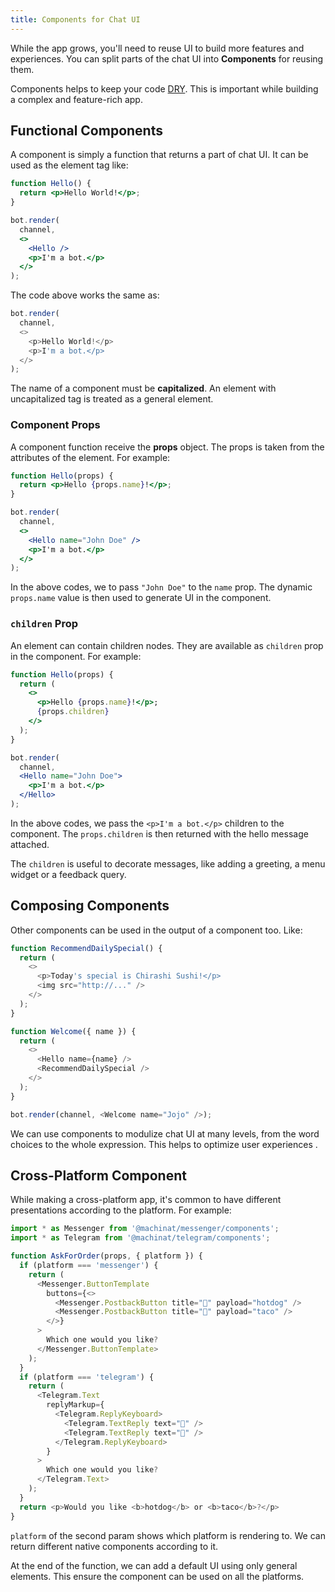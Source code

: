 ```yaml
---
title: Components for Chat UI
---
```


While the app grows, you'll need to reuse UI to build more features and experiences.
You can split parts of the chat UI into **Components** for reusing them.

Components helps to keep your code [DRY](https://en.wikipedia.org/wiki/Don%27t_repeat_yourself).
This is important while building a complex and feature-rich app.

## Functional Components

A component is simply a function that returns a part of chat UI.
It can be used as the element tag like:

```jsx
function Hello() {
  return <p>Hello World!</p>;
}

bot.render(
  channel,
  <>
    <Hello />
    <p>I'm a bot.</p>
  </>
);
```

The code above works the same as:

```js
bot.render(
  channel,
  <>
    <p>Hello World!</p>
    <p>I'm a bot.</p>
  </>
);
```

The name of a component must be **capitalized**.
An element with uncapitalized tag is treated as a general element.

### Component Props

A component function receive the **props** object.
The props is taken from the attributes of the element.
For example:

```jsx
function Hello(props) {
  return <p>Hello {props.name}!</p>;
}

bot.render(
  channel,
  <>
    <Hello name="John Doe" />
    <p>I'm a bot.</p>
  </>
);
```

In the above codes, we to pass `"John Doe"` to the `name` prop.
The dynamic `props.name` value is then used to generate UI in the component.

### `children` Prop

An element can contain children nodes.
They are available as `children` prop in the component.
For example:

```jsx
function Hello(props) {
  return (
    <>
      <p>Hello {props.name}!</p>;
      {props.children}
    </>
  );
}

bot.render(
  channel,
  <Hello name="John Doe">
    <p>I'm a bot.</p>
  </Hello>
);
```

In the above codes, we pass the `<p>I'm a bot.</p>` children to the component.
The `props.children` is then returned with the hello message attached.

The `children` is useful to decorate messages,
like adding a greeting, a menu widget or a feedback query. 

## Composing Components

Other components can be used in the output of a component too.
Like:

```js
function RecommendDailySpecial() {
  return (
    <>
      <p>Today's special is Chirashi Sushi!</p>
      <img src="http://..." />
    </>
  );
}

function Welcome({ name }) {
  return (
    <>
      <Hello name={name} />
      <RecommendDailySpecial />
    </>
  );
}

bot.render(channel, <Welcome name="Jojo" />);
```

We can use components to modulize chat UI at many levels,
from the word choices to the whole expression.
This helps to optimize user experiences .

## Cross-Platform Component

While making a cross-platform app,
it's common to have different presentations according to the platform.
For example:

```js
import * as Messenger from '@machinat/messenger/components';
import * as Telegram from '@machinat/telegram/components';

function AskForOrder(props, { platform }) {
  if (platform === 'messenger') {
    return (
      <Messenger.ButtonTemplate
        buttons={<>
          <Messenger.PostbackButton title="🌭" payload="hotdog" />
          <Messenger.PostbackButton title="🌮" payload="taco" />
        </>}
      >
        Which one would you like?
      </Messenger.ButtonTemplate>
    );
  }
  if (platform === 'telegram') {
    return (
      <Telegram.Text
        replyMarkup={
          <Telegram.ReplyKeyboard>
            <Telegram.TextReply text="🌭" />
            <Telegram.TextReply text="🌮" />
          </Telegram.ReplyKeyboard>
        }
      >
        Which one would you like?
      </Telegram.Text>
    );
  }
  return <p>Would you like <b>hotdog</b> or <b>taco</b>?</p>
}
```

`platform` of the second param shows which platform is rendering to.
We can return different native components according to it.

At the end of the function, we can add a default UI using only general elements.
This ensure the component can be used on all the platforms.
